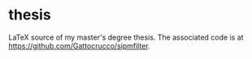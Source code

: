 # thesis

LaTeX source of my master's degree thesis. The associated code is at https://github.com/Gattocrucco/sipmfilter.
